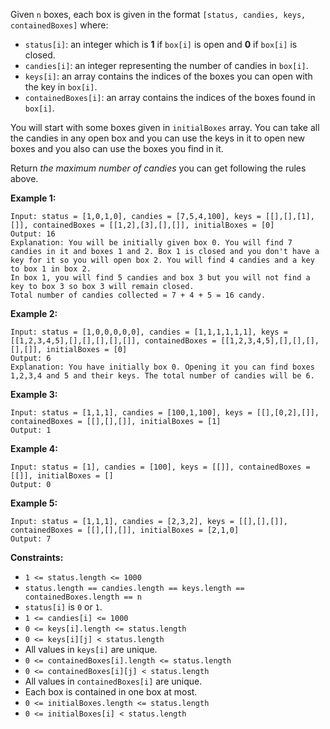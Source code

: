 Given `n` boxes, each box is given in the format `[status, candies, keys,
containedBoxes]` where:

  * `status[i]`: an integer which is **1** if `box[i]` is open and **0** if `box[i]` is closed.
  * `candies[i]`: an integer representing the number of candies in `box[i]`.
  * `keys[i]`: an array contains the indices of the boxes you can open with the key in `box[i]`.
  * `containedBoxes[i]`: an array contains the indices of the boxes found in `box[i]`.

You will start with some boxes given in `initialBoxes` array. You can take all
the candies in any open box and you can use the keys in it to open new boxes
and you also can use the boxes you find in it.

Return _the maximum number of candies_ you can get following the rules above.



**Example 1:**

    
    
    Input: status = [1,0,1,0], candies = [7,5,4,100], keys = [[],[],[1],[]], containedBoxes = [[1,2],[3],[],[]], initialBoxes = [0]
    Output: 16
    Explanation: You will be initially given box 0. You will find 7 candies in it and boxes 1 and 2. Box 1 is closed and you don't have a key for it so you will open box 2. You will find 4 candies and a key to box 1 in box 2.
    In box 1, you will find 5 candies and box 3 but you will not find a key to box 3 so box 3 will remain closed.
    Total number of candies collected = 7 + 4 + 5 = 16 candy.
    

**Example 2:**

    
    
    Input: status = [1,0,0,0,0,0], candies = [1,1,1,1,1,1], keys = [[1,2,3,4,5],[],[],[],[],[]], containedBoxes = [[1,2,3,4,5],[],[],[],[],[]], initialBoxes = [0]
    Output: 6
    Explanation: You have initially box 0. Opening it you can find boxes 1,2,3,4 and 5 and their keys. The total number of candies will be 6.
    

**Example 3:**

    
    
    Input: status = [1,1,1], candies = [100,1,100], keys = [[],[0,2],[]], containedBoxes = [[],[],[]], initialBoxes = [1]
    Output: 1
    

**Example 4:**

    
    
    Input: status = [1], candies = [100], keys = [[]], containedBoxes = [[]], initialBoxes = []
    Output: 0
    

**Example 5:**

    
    
    Input: status = [1,1,1], candies = [2,3,2], keys = [[],[],[]], containedBoxes = [[],[],[]], initialBoxes = [2,1,0]
    Output: 7
    



**Constraints:**

  * `1 <= status.length <= 1000`
  * `status.length == candies.length == keys.length == containedBoxes.length == n`
  * `status[i]` is `0` or `1`.
  * `1 <= candies[i] <= 1000`
  * `0 <= keys[i].length <= status.length`
  * `0 <= keys[i][j] < status.length`
  * All values in `keys[i]` are unique.
  * `0 <= containedBoxes[i].length <= status.length`
  * `0 <= containedBoxes[i][j] < status.length`
  * All values in `containedBoxes[i]` are unique.
  * Each box is contained in one box at most.
  * `0 <= initialBoxes.length <= status.length`
  * `0 <= initialBoxes[i] < status.length`

